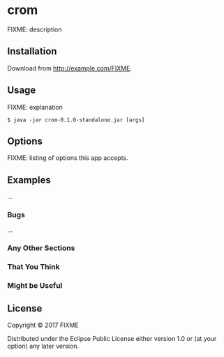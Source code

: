 # crom

FIXME: description

## Installation

Download from http://example.com/FIXME.

## Usage

FIXME: explanation

    $ java -jar crom-0.1.0-standalone.jar [args]

## Options

FIXME: listing of options this app accepts.

## Examples

...

### Bugs

...

### Any Other Sections
### That You Think
### Might be Useful

## License

Copyright © 2017 FIXME

Distributed under the Eclipse Public License either version 1.0 or (at
your option) any later version.
